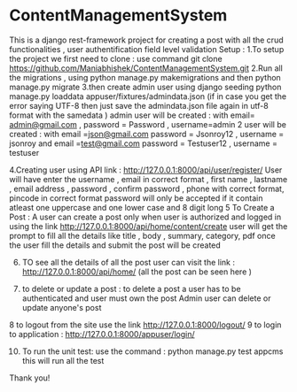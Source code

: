 # ContentManagementSystem
This is a django rest-framework project for creating a post with all the crud functionalities  , user authentification field level validation
Setup :
1.To setup the project we first need to clone : use command git clone https://github.com/Maniabhishek/ContentManagementSystem.git
2.Run all the migrations , using python manage.py makemigrations and then python manage.py migrate
3.then create admin user using django seeding python manage.py loaddata appuser/fixtures/admindata.json (if in case you get the error saying UTF-8 then just save the                                   admindata.json file again in utf-8 format with the samedata )
      admin user will be created : with email= admin@gmail.com , password = Password , username=admin
      2 user will be created : with email =json@gmail.com password = Jsonroy12 , username = jsonroy and email =test@gmail.com password = Testuser12 , username = testuser

4.Creating user using API link : http://127.0.0.1:8000/api/user/register/
  User will have enter the username , email in correct format , first name , lastname , email address , password , confirm password , phone with correct format, pincode in correct format 
  password will only be accepted if it contain atleast one uppercase and one lower case and 8 digit long
5 To Create a Post :
  A user can create a post only when user is authorized and logged in using the link
    http://127.0.0.1:8000/api/home/content/create
    user will get the prompt to fill all the details like title , body , summary, category, pdf
    once the user fill the details and submit the post will be created 
    
6. TO see all the details of all the post user can visit the link :
    http://127.0.0.1:8000/api/home/  (all the post can be seen here )
 
7. to delete or update a post : 
    to delete a post a user has to be authenticated and user must own the post 
 Admin user can delete or update anyone's post 
 
8 to logout from the site use the link http://127.0.0.1:8000/logout/
9 to login to application : http://127.0.0.1:8000/appuser/login/
 
10. To run the unit test:
 use the command : python manage.py test appcms
  this will run all the test 
  
 Thank you!
 
 
 
